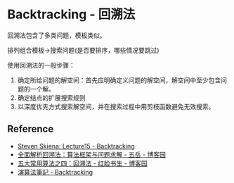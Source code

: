 # Backtracking - 回溯法


回溯法包含了多类问题，模板类似。

排列组合模板->搜索问题(是否要排序，哪些情况要跳过)

使用回溯法的一般步骤：

1. 确定所给问题的解空间：首先应明确定义问题的解空间，解空间中至少包含问题的一个解。
2. 确定结点的扩展搜索规则
3. 以深度优先方式搜索解空间，并在搜索过程中用剪枝函数避免无效搜索。

## Reference

- [Steven Skiena: Lecture15 - Backtracking](../docs/lecture15-backtracking.pdf)
- [全面解析回溯法：算法框架与问题求解 - 五岳 - 博客园](http://www.cnblogs.com/wuyuegb2312/p/3273337.html)
- [五大常用算法之四：回溯法 - 红脸书生 - 博客园](http://www.cnblogs.com/steven_oyj/archive/2010/05/22/1741376.html)
- [演算法筆記 - Backtracking](http://www.csie.ntnu.edu.tw/~u91029/Backtracking.html)
